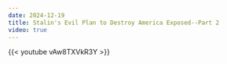 ```yaml
---
date: 2024-12-19
title: Stalin's Evil Plan to Destroy America Exposed--Part 2
video: true
---
```



{{< youtube vAw8TXVkR3Y >}}
